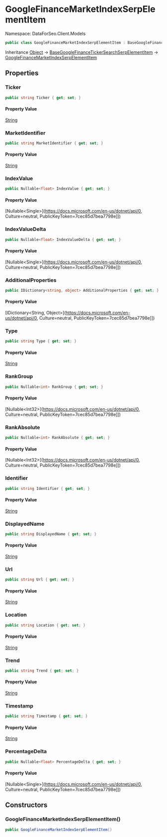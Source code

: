 # GoogleFinanceMarketIndexSerpElementItem

Namespace: DataForSeo.Client.Models

```csharp
public class GoogleFinanceMarketIndexSerpElementItem : BaseGoogleFinanceTickerSearchSerpElementItem
```

Inheritance [Object](https://docs.microsoft.com/en-us/dotnet/api/Object) → [BaseGoogleFinanceTickerSearchSerpElementItem](./BaseGoogleFinanceTickerSearchSerpElementItem.md) → [GoogleFinanceMarketIndexSerpElementItem](./GoogleFinanceMarketIndexSerpElementItem.md)

## Properties

### **Ticker**

```csharp
public string Ticker { get; set; }
```

#### Property Value

[String](https://docs.microsoft.com/en-us/dotnet/api/String)<br>

### **MarketIdentifier**

```csharp
public string MarketIdentifier { get; set; }
```

#### Property Value

[String](https://docs.microsoft.com/en-us/dotnet/api/String)<br>

### **IndexValue**

```csharp
public Nullable<float> IndexValue { get; set; }
```

#### Property Value

[Nullable&lt;Single&gt;](https://docs.microsoft.com/en-us/dotnet/api/0, Culture=neutral, PublicKeyToken=7cec85d7bea7798e]])<br>

### **IndexValueDelta**

```csharp
public Nullable<float> IndexValueDelta { get; set; }
```

#### Property Value

[Nullable&lt;Single&gt;](https://docs.microsoft.com/en-us/dotnet/api/0, Culture=neutral, PublicKeyToken=7cec85d7bea7798e]])<br>

### **AdditionalProperties**

```csharp
public IDictionary<string, object> AdditionalProperties { get; set; }
```

#### Property Value

[IDictionary&lt;String, Object&gt;](https://docs.microsoft.com/en-us/dotnet/api/0, Culture=neutral, PublicKeyToken=7cec85d7bea7798e]])<br>

### **Type**

```csharp
public string Type { get; set; }
```

#### Property Value

[String](https://docs.microsoft.com/en-us/dotnet/api/String)<br>

### **RankGroup**

```csharp
public Nullable<int> RankGroup { get; set; }
```

#### Property Value

[Nullable&lt;Int32&gt;](https://docs.microsoft.com/en-us/dotnet/api/0, Culture=neutral, PublicKeyToken=7cec85d7bea7798e]])<br>

### **RankAbsolute**

```csharp
public Nullable<int> RankAbsolute { get; set; }
```

#### Property Value

[Nullable&lt;Int32&gt;](https://docs.microsoft.com/en-us/dotnet/api/0, Culture=neutral, PublicKeyToken=7cec85d7bea7798e]])<br>

### **Identifier**

```csharp
public string Identifier { get; set; }
```

#### Property Value

[String](https://docs.microsoft.com/en-us/dotnet/api/String)<br>

### **DisplayedName**

```csharp
public string DisplayedName { get; set; }
```

#### Property Value

[String](https://docs.microsoft.com/en-us/dotnet/api/String)<br>

### **Url**

```csharp
public string Url { get; set; }
```

#### Property Value

[String](https://docs.microsoft.com/en-us/dotnet/api/String)<br>

### **Location**

```csharp
public string Location { get; set; }
```

#### Property Value

[String](https://docs.microsoft.com/en-us/dotnet/api/String)<br>

### **Trend**

```csharp
public string Trend { get; set; }
```

#### Property Value

[String](https://docs.microsoft.com/en-us/dotnet/api/String)<br>

### **Timestamp**

```csharp
public string Timestamp { get; set; }
```

#### Property Value

[String](https://docs.microsoft.com/en-us/dotnet/api/String)<br>

### **PercentageDelta**

```csharp
public Nullable<float> PercentageDelta { get; set; }
```

#### Property Value

[Nullable&lt;Single&gt;](https://docs.microsoft.com/en-us/dotnet/api/0, Culture=neutral, PublicKeyToken=7cec85d7bea7798e]])<br>

## Constructors

### **GoogleFinanceMarketIndexSerpElementItem()**

```csharp
public GoogleFinanceMarketIndexSerpElementItem()
```
